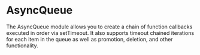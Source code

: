 AsyncQueue
==========

The AsyncQueue module allows you to create a chain of function callbacks executed in order via setTimeout. It also supports timeout chained iterations for each item in the queue as well as promotion, deletion, and other functionality.
